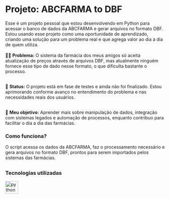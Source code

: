 <h1 align="left">Projeto: ABCFARMA to DBF</h1> <p align="left"> Esse é um projeto pessoal que estou desenvolvendo em Python para acessar o banco de dados da ABCFARMA e gerar arquivos no formato DBF. Estou usando esse projeto como uma oportunidade de aprendizado, criando uma solução para um problema real e que agrega valor ao dia a dia de quem utiliza.<br><br>
😵‍💫 <strong>Problema:</strong> O sistema da farmácia dos meus amigos só aceita atualização de preços através de arquivos DBF, mas atualmente ninguém fornece esse tipo de dado nesse formato, o que dificulta bastante o processo.<br><br>

🚧 <strong>Status:</strong> O projeto está em fase de testes e ainda não foi finalizado. Estou aprimorando conforme avanço no entendimento do problema e nas necessidades reais dos usuários.<br><br>

🎯 <strong>Meu objetivo:</strong> Aprender mais sobre manipulação de dados, integração com sistemas legados e automação de processos, enquanto contribuo para facilitar o dia a dia das farmácias.

</p> <h3 align="left">Como funciona?</h3> <p align="left"> O script acessa os dados da ABCFARMA, faz o processamento necessário e gera arquivos no formato DBF, prontos para serem importados pelos sistemas das farmácias. </p>

##

</p>
<h3 align="left"> Tecnologias utilizadas </h3>
<div align="left"> <img src="https://cdn.jsdelivr.net/gh/devicons/devicon/icons/python/python-original.svg" height="40" alt="python logo" /> </div>
